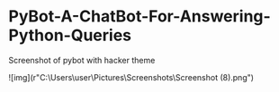 # PyBot-A-ChatBot-For-Answering-Python-Queries

Screenshot of pybot with hacker theme

![img](r"C:\Users\user\Pictures\Screenshots\Screenshot (8).png")
